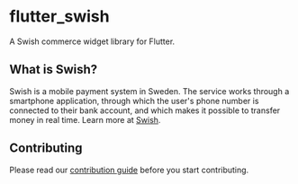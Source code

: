 # flutter_swish

A Swish commerce widget library for Flutter.

## What is Swish?

Swish is a mobile payment system in Sweden. The service works through a smartphone application, through which the user's phone number is connected to their bank account, and which makes it possible to transfer money in real time.
Learn more at [Swish](https://www.swish.nu/).

## Contributing

Please read our [contribution guide](https://github.com/johanehinger/flutter_swish/blob/main/CONTRIBUTING.md) before you start contributing.
